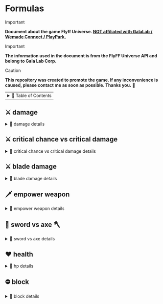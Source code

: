# Formulas

> [!IMPORTANT]
> **Document about the game Flyff Universe. <ins>NOT affiliated with GalaLab / Wemade Connect / PlayPark.</ins>**

> [!IMPORTANT]
> **The information used in the document is from the FlyFF Universe API and belong to Gala Lab Corp.**

> [!CAUTION]
> **This repository was created to promote the game. If any inconvenience is caused, please contact me as soon as possible. Thanks you.** 🙏

<!-- Copyright 2024 © Gala Lab Corp. All Rights Reserved. -->

<table><tr><td><details><summary>📁 Table of Contents</summary>

- [Formulas](#formulas)
  - [⚔️ damage](#️-damage)
    - [dps](#dps)
    - [auto attack](#auto-attack)
    - [melee skill](#melee-skill)
    - [magic skill](#magic-skill)
  - [⚔️ critical chance vs critical damage](#️-critical-chance-vs-critical-damage)
  - [⚔️ blade damage](#️-blade-damage)
  - [🗡️ empower weapon](#️-empower-weapon)
  - [🔪 sword vs axe 🪓](#-sword-vs-axe-)
  - [❤️ health](#️-health)
    - [max hp](#max-hp)
  - [⛔ block](#-block)
    - [calculate](#calculate)
    - [block cap](#block-cap)
    - [block penetration](#block-penetration)

</details></td></tr></table>

## ⚔️ damage

<details>
  <summary>📁 damage details</summary>

### dps

```
DamagePerSecond = computeDamage * hitsPerSecond
```

* hitsPerSecond
   ```js
   hitsPerSecond = classHitsPerSecond * attackSpeed * HitRate
   ```

   * HitRate
      ```js
      // ------------------------------------------------------------------------------------
      // If not AUTO_ATTACK, this is always 100.
      // ------------------------------------------------------------------------------------

      factor = 1.6 * 1.5 * ((AttackLevel * 1.2) / (AttackLevel + DefenderLevel))
      hitProb = (AttackDex / (AttackDex + DefenderParry)) * factor
      HitRate = clamp(hitRate + ExtraHitRate, 0.2, 0.96)
      // Limited to 0.2 ~ 0.96
      ```
      ```js
      // simplify formula
      nHitRate = (AttackDex * 2.88 * AttackLevel) / ((AttackDex + DefenderParry) * (AttackLevel + DefenderLevel))
      HitRate = clamp(hitRate + ExtraHitRate, 0.2, 0.96)
      // Limited to 0.2 ~ 0.96
      ```

   * DefenderParry : From Defender's unscaled `parry` `DST_PARRY`.

   * ExtraHitRate : From Attacker's Gear, Buff scales `hitrate` `DST_ADJ_HITRATE`.

### auto attack

<table><tr><td><details><summary>details</summary>

* ATK_TYPE : `ATK_GENERIC`

* computeAttack
   ```js
   computeAttack = (HitPower * AttackMultiplier) + FlatAttack
                 = (HitMinMax * DamagePropertyFactor * (1 + attack% + skillDamage% ) * (1 + PvEPvP%) * (1 + Upcut%)) + FlatAttack
   ```

   * HitPower
      ```js
      HitPower = HitMinMax * DamagePropertyFactor

      // ------------------------------------------------------------------------------------
      // DamagePropertyFactor = ElementMultiplier(UpgradeLevel)
      // Find the increase/decrease factor of ATK and DEF to be used in the GetHitPower function.
      // ------------------------------------------------------------------------------------
      ```

   * HitMinMax
      ```js
      HitMinMax = ((WeaponBaseAttackMinMax * 2) + WeaponAttack + AttackerPlusDamage) * WeaponMultiplier + WeaponUpgradeLevelAdditionalAttack
      // ------------------------------------------------------------------------------------
      // WeaponBaseAttackMinMax = minAttack DST_ABILITY_MIN, maxAttack DST_ABILITY_MAX
      // ------------------------------------------------------------------------------------

      // ------------------------------------------------------------------------------------
      // example (Lusaka's Crystal Axe U+5, Demol Earring U+5, Spirit Fortune) :
      // ((544 ~ 546 * 2) + 3123 + (540 * 2) + 150) * 1.39 + 58.0948 = 7621.0848 ~ 7626.6448
      // ------------------------------------------------------------------------------------
      ```

   * WeaponAttack
      ```js
      WeaponAttack = statAttack + levelAttack + plusWeaponAttack
      ```
      ```js
      // ------------------------------------------------------------------------------------
      statAttack = (AttackerStats - WeaponTypeStatModifer) * ClassWeaponTypeAutoAttackFactors
      // ------------------------------------------------------------------------------------
      // ClassWeaponTypeAutoAttackFactors = autoAttackFactors = GetJobPropFactor( JOB_PROP_TYPE )
      // ------------------------------------------------------------------------------------
      // WeaponTypeStatModifer:
      // sword WT_MELEE_SWD 12
      // axe WT_MELEE_AXE 12
      // staff WT_MELEE_STAFF 10
      // stick WT_MELEE_STICK 10
      // knuckle WT_MELEE_KNUCKLE 10
      // wand WT_MAGIC_WAND 10
      // yoyo WT_MELEE_YOYO 12
      // bow WT_RANGE_BOW 14
      // ------------------------------------------------------------------------------------
      // example (Blade str 500 and use Axe) :
      // (500 - 12) * 5.7 = 2781.6
      // example (Blade str 500 and use Sword) :
      // (500 - 12) * 4.7 = 2,293.6
      // ------------------------------------------------------------------------------------

      // ------------------------------------------------------------------------------------
      levelAttack = AttackerLevel * WeaponTypeLevelFactor
      // ------------------------------------------------------------------------------------
      // WeaponTypeLevelFactor :
      // sword WT_MELEE_SWD 1.1
      // axe WT_MELEE_AXE 1.2
      // staff WT_MELEE_STAFF 1.1
      // stick WT_MELEE_STICK 1.3
      // knuckle WT_MELEE_KNUCKLE 1.2
      // wand WT_MAGIC_WAND 1.2
      // yoyo WT_MELEE_YOYO 1.1
      // bow WT_RANGE_BOW 0.91
      // ------------------------------------------------------------------------------------
      // example (lv160 Blade use Axe) :
      // 160 * 1.2 = 192
      // ------------------------------------------------------------------------------------

      // ------------------------------------------------------------------------------------
      plusWeaponAttack : From Attacker’s Gear, Buff Weapon Type unscaled Additional Attack.
      // ------------------------------------------------------------------------------------
      // swordattack DST_SWD_DMG
      // axeattack DST_AXE_DMG
      // staffattack, stickattck
      // knuckleattack DST_KNUCKLE_DMG
      // wandattack, yoyoattack DST_YOY_DMG
      // bowattack DST_BOW_DMG
      // ------------------------------------------------------------------------------------
      // master skill :
      // DST_KNUCKLEMASTER_DMG
      // DST_YOYOMASTER_DMG
      // DST_BOWMASTER_DMG
      // DST_TWOHANDMASTER_DMG
      // ------------------------------------------------------------------------------------
      // example (Blade Skill Axe) :
      // Smite Axe axeattack + 50 and Axe Mastery axeattack + 100, total = 150
      // ------------------------------------------------------------------------------------


      // ------------------------------------------------------------------------------------
      // example total = 2781.6 + 192 + 150 = 3123
      // ------------------------------------------------------------------------------------
      ```

   * AttackerPlusDamage : From Attacker's Gear, Buff unscaled `damage` `DST_CHR_DMG`.

      * Example : *Demol Earring* `damage`, *Spirit Fortune* `damage` etc.

   * WeaponMultiplier : Weapon Attack Upgrade Level Bonus
      ```js
      // WeaponUpgradeLevel = 1, 2, 3, 4, 5, 6, 7, 8, 9, 10, U1, U2, U3, U4, U5
      WeaponMultiplier = 2%, 4%, 6%, 8%, 10%, 13%, 16%, 19%, 21%, 24%,27%, 30%, 33%, 36%, 39%
      ```

   * WeaponUpgradeLevelAdditionalAttack : Weapon Attack Upgrade Level Additional Attack
      ```js
      WeaponUpgradeLevelAdditionalAttack = WeaponUpgradeLevel^1.5
      ```

   * AttackMultiplier
      ```js
      // AttackMultiplier = (1 + DST_ATKPOWER_RATE%) * ( 1 + DST_PVP_DMG%DST_MONSTER_DMG%) * (1 + SM_ATTACK_UP1% || SM_ATTACK_UP%)
      AttackMultiplier = (1 + attack% + skillDamage% ) * (1 + PvEPvP%) * (1 + Upcut%)
      ```

   * FlatAttack : From Attacker's Gear, Buff unscaled `attack` `DST_ATKPOWER`.

      * Example : *Balloons* `attack`, *Power Scroll* `attack` etc.

* computeDamage

   * **The term `critical` here refers to a factor derived from a series of calculations. For detailed calculations, please refer to the section below.**

   ```js
   computeDamage = applyDefense(computeAttack)
                 = applyGenericDefense(computeAttack) * ElementResistFactor * Link/Global * DamageMultiplier * afterDamageFactor
                 = damageAfterCritical * blockFactor * ElementResistFactor * Link/Global * DamageMultiplier * afterDamageFactor
                 = applyAttackDefense(computeAttack, defense) * critical * blockFactor * ElementResistFactor * Link/Global * DamageMultiplier * afterDamageFactor
   ```

   * applyGenericDefense
      ```js
      applyGenericDefense = damageAfterCritical * blockFactor
      ```

   * 💥 damageAfterCritical

      * **The term `critical` here refers to a factor derived from a series of calculations. For detailed calculations, please refer to the section below.**

      ```js
      damageAfterCritical = applyAttackDefense(computeAttack, defense) * critical
                        = damageAfterApplyDefense * critical
      ```

   * defense
      ```js
      defense = computeDefense
              = computeGenericDefense
      ```

   * 💥 criticalChance

      * AttackerCriticalChance : From Attacker's Gear, Buff scales `criticalchance` `DST_CHR_CHANCECRITICAL`.

      ```js
      criticalChance = CriticalResistFactor * (((AttackerDex / 10) * ClassCriticalFactor) + AttackerCriticalChance)
      // ------------------------------------------------------------------------------------
      // ClassCriticalFactor : critical , class.critical, job.critical
      // ClassCriticalFactor = GetJobPropFactor (JOB_PROP_CRITICAL )
      // ------------------------------------------------------------------------------------
      // example (Blade's str 500, dex 60, cc 45) :
      // criticalChance = CriticalResistFactor * (((60 / 10) * 1) + 45)) = CriticalResistFactor * 51
      // ------------------------------------------------------------------------------------
      ```

   * 💥 criticalFactor
      ```js
      // ------------------------------------------------------------------------------------
      // your level <= monster's level
      minCritical = 1.1
      maxCritical = 1.4
      // ------------------------------------------------------------------------------------
      // Average Dps
      criticalFactor = (minCritical + maxCritical) / 2.0 = 1.25
      // ------------------------------------------------------------------------------------

      // ------------------------------------------------------------------------------------
      // monster's level < your level
      minCritical = 1.2
      maxCritical = 2.0
      // ------------------------------------------------------------------------------------
      // Average Dps
      criticalFactor = (minCritical + maxCritical) / 2.0 = 1.6
      // ------------------------------------------------------------------------------------
      ```

   * 💥 criticalDamage

      <img src="./formulas/devblog-2021_critical_damage_formula.png" alt="devblog-2021_critical_damage_formula.png"/>

      ```js
      criticalDamage = damageAfterApplyDefense * criticalFactor * (1 + CriticalDamage%)
      // ------------------------------------------------------------------------------------
      // criticalBonus, CriticalDamage% : From Attacker's Gear, Buff scales criticaldamage, DST_CRITICAL_BONUS
      // ------------------------------------------------------------------------------------
      ```

   * 💥 **damageAfterCritical**
      ```js
      // linearInterpolation
      damageAfterCritical = linearInterpolation(damageAfterApplyDefense, criticalDamage, criticalChance)
                        = damageAfterApplyDefense * ((1 - criticalChance) + criticalChance * criticalFactor * (1 + criticalDamage%))
      ```
      ```js
      // your level <= monster's level, average dps
      damageAfterCritical = damageAfterApplyDefense * ((1 - criticalChance) + criticalChance * 1.25 * (1 + criticalDamage%))
      ```
      ```js
      // monster's level < your level, average dps
      damageAfterCritical = damageAfterApplyDefense * ((1 - criticalChance) + criticalChance * 1.6 * (1 + criticalDamage%))
      ```

   * ElementResistFactor : `0.7`, `1.0`, `1.3`

   * DamageMultiplier
      ```js
      DamageMultiplier = OffhandWeaponAttackFactor * HolycrossSwordcross2x * LevelDifferenceReductionFactor

      // ------------------------------------------------------------------------------------
      // OffhandWeaponAttackFactor : PARTS_LWEAPON 0.75
      // ------------------------------------------------------------------------------------
      // HolycrossSwordcross2x : CHS_DOUBLE
      // ------------------------------------------------------------------------------------
      ```

   * LevelDifferenceReductionFactor
      ```js
      LevelDifferenceReductionFactor = Math.cos((Math.PI * Math.min(nDelta, MAX_OVER_ATK - 1)) / MAX_OVER_ATK * 2)
                                     = Math.cos(Math.PI * Math.min(nDelta, 15) / 32)
      //for ( i = 0; i < 16; i++ ) {
      //  console.log(Math.cos(Math.PI * Math.min(i, 15) / 32))
      //}
      ```

</details></td></tr></table>

### melee skill

<table><tr><td><details><summary>details</summary>

* ATK_TYPE : `ATK_MELEESKILL`, `skill.magic == false`

* computeAttack
   ```js
   computeAttack = (MeleeSkillPower * AttackMultiplier) + FlatAttack
   ```

   * MeleeSkillPower
      ```js
      MeleeSkillPower = (((WeaponAttackPowerMinMax + (SkillMinMaxAttack + WeaponAdditionalSkillDamage) * 5 + ReferStat - 20) * (16 + SkillLevel)) / 13) + PlusWeaponAttack + AttackerPlusDamage
      ```

   * WeaponAttackPowerMinMax
      ```js
      WeaponAttackPowerMinMax = WeaponBaseAttackMinMax * WeaponMultiplier + MainhandWeaponUpgradeLevel^1.5

      // ------------------------------------------------------------------------------------
      // example (Lusaka's Crystal Axe U+5) :
      // (544 ~ 546 * 1.39) + 58.0948 = 814.25 ~ 817.03
      // ------------------------------------------------------------------------------------
      ```

   * WeaponMultiplier : Weapon Attack Upgrade Level Bonus
      ```js
      WeaponMultiplier = 2%, 4%, 6%, 8%, 10%, 13%, 16%, 19%, 21%, 24%,27%, 30%, 33%, 36%, 39%
      ```

   * ReferStat
      ```js
      // If there are two Stats, add them after calculation.
      ReferStat = AttackerStat * ((((PvEPvPSkillStatScale * 50.0) - (SkillLevel + 1)) / 5.0) / 10.0) + ((AttackerStat * SkillLevel) / 50.0)
                = AttackerStat * (((PvEPvPSkillStatScale × 50.0) - 1) / 50)

      // ------------------------------------------------------------------------------------
      // example (Bldae use Armor Penetrate Lv10 PvE str scale 3, dex scale 1.7) :
      // character's str 500, dex 60 :
      // (500 * (((3 * 50.0) - 1) / 50.0)) + (60 * (((1.7 * 50.0) - 1) /50.0)) = 1590.8
      // ------------------------------------------------------------------------------------
      ```

   * SkillMinAttack : skill.minAttack and skill.maxAttack

   * WeaponAdditionalSkillDamage : weapon.additionalSkillDamage

   * PlusWeaponAttack : From Attacker’s Gear, Buff Weapon Type unscaled Additional Attack.

   * AttackerPlusDamage : From Attacker's Gear, Buff unscaled `damage` `DST_CHR_DMG`.

      * Example : *Demol Earring* `damage`, *Spirit Fortune* `damage` etc.

   * AttackMultiplier
      ```js
      // AttackMultiplier = (1 + DST_ATKPOWER_RATE%) * ( 1 + DST_PVP_DMG%DST_MONSTER_DMG%) * (1 + SM_ATTACK_UP1% || SM_ATTACK_UP%)
      AttackMultiplier = (1 + attack% + skillDamage% ) * (1 + PvEPvP%) * (1 + Upcut%)
      ```

   * FlatAttack : From Attacker's Gear, Buff unscaled `attack` `DST_ATKPOWER`.

      * Example : *Balloons* `attack`, *Power Scroll* `attack` etc.

* computeDamage
   ```js
   computeDamage = applyDefense(computeAttack)
                 = applyDefenseParryCritical(computeAttack) * ElementResistFactor * Link/Global * DamageMultiplier * afterDamageFactor
                 =  damage * blockFactor * ElementResistFactor * Link/Global * DamageMultiplier * afterDamageFactor
   ```

   * applyDefenseParryCritical
      ```js
      applyDefenseParryCritical = applyAttackDefense(computeAttack, defense)
      ```

   * defense
      ```js
      defense = computeDefense
              = computeGenericDefense
      ```

   * ElementResistFactor : `0.8`, `1.0`, `1.4`

      * If the skill and weapon match the element, apply `10%` more damage; otherwise, apply `-10%` damage.

   * DamageMultiplier
      ```js
      DamageMultiplier = SkillDamageMultiplier * SkillAwakeBonus * OffhandWeaponAttackFactor * HolycrossSwordcross2x * LevelDifferenceReductionFactor

      // ------------------------------------------------------------------------------------
      // OffhandWeaponAttackFactor : PARTS_LWEAPON 0.75
      // ------------------------------------------------------------------------------------
      // HolycrossSwordcross2x : CHS_DOUBLE
      // ------------------------------------------------------------------------------------
      ```

   * LevelDifferenceReductionFactor
      ```js
      LevelDifferenceReductionFactor = Math.cos((Math.PI * Math.min(nDelta, MAX_OVER_ATK - 1)) / MAX_OVER_ATK * 2)
                                     = Math.cos(Math.PI * Math.min(nDelta, 15) / 32)
      //for ( i = 0; i < 16; i++ ) {
      //  console.log(Math.cos(Math.PI * Math.min(i, 15) / 32))
      //}
      ```

   * SkillDamageMultiplier : `skill.levels.damageMultiplier * skill.levels.probability(probabilityPVP) * BuffSkillDamageMultiplier`

   * BuffSkillDamageMultiplier : Damage caused by specific skills in different states.

      * Example : *If it's a Silent Shot, the damage is doubled, and if it's Dark Illusion, it's removed.*

</details></td></tr></table>

### magic skill

<table><tr><td><details><summary>details</summary>

* ATK_TYPE : `ATK_MAGICSKILL`, `skill.magic == true`

* computeAttack
   ```js
   computeAttack = (MagicSkillPower * AttackMultiplier) + FlatAttack
                 = (MeleeSkillPower MeleeSkillPower * (1+ magicattack%) * (1 + ElementMastery%) * AttackMultiplier) + FlatAttack
   ```

   * MagicSkillPower
      ```js
      // MagicSkillPower = MeleeSkillPower * (1 + DST_ADDMAGIC%) * ( 1 + DST_MASTRY_ELEMENT%)
      MagicSkillPower = MeleeSkillPower * (1+ magicattack%) * (1 + ElementMastery%)
      ```

   * ElementMastery% : From Attacker's Gear, Buff scales `firemastery` `DST_MASTRY_FIRE`, `watermastery` `DST_MASTRY_WATER`, `electricitymastery` `DST_MASTRY_ELECTRICITY`, `windmastery` `DST_MASTRY_WIND`, `earthmastery` `DST_MASTRY_EARTH`.

   * AttackMultiplier
      ```js
      // AttackMultiplier = (1 + DST_ATKPOWER_RATE%) * ( 1 + DST_PVP_DMG%DST_MONSTER_DMG%) * (1 + SM_ATTACK_UP1% || SM_ATTACK_UP%)
      AttackMultiplier = (1 + attack% + skillDamage% ) * (1 + PvEPvP%) * (1 + Upcut%)
      ```

   * FlatAttack : From Attacker's Gear, Buff unscaled `attack` `DST_ATKPOWER`.

      * Example : *Balloons* `attack`, *Power Scroll* `attack` etc.

* computeDamage
   ```js
   computeDamage = applyDefense(computeAttack)
                 = applyMagicSkillDefense(computeAttack) * ElementResistFactor * Link/Global * DamageMultiplier * afterDamageFactor
                 =  damage * blockFactor * ElementResistFactor * Link/Global * DamageMultiplier * afterDamageFactor
   ```

   * applyMagicSkillDefense
      ```js
      // nATK = nATK - nATK * pDefender->GetParam( DST_RESIST_MAGIC_RATE, 0 ) / 100
      applyMagicSkillDefense = applyAttackDefense((computeAttack * (1 − magicDefense%)), defense)
      // ------------------------------------------------------------------------------------
      // magicDefense% : From Defender's scales magicDefense, DST_RESIST_MAGIC_RATE
      // ------------------------------------------------------------------------------------
      ```

   * defense
      ```js
      defense = computeDefense
              = computeGenericDefense
      ```

   * ElementResistFactor : `0.8`, `1.0`, `1.4`

      * If the skill and weapon match the element, apply `10%` more damage; otherwise, apply `-10%` damage.

   * DamageMultiplier
      ```js
      DamageMultiplier = SkillDamageMultiplier * SkillAwakeBonus * OffhandWeaponAttackFactor * HolycrossSwordcross2x * LevelDifferenceReductionFactor

      // ------------------------------------------------------------------------------------
      // OffhandWeaponAttackFactor : PARTS_LWEAPON 0.75
      // ------------------------------------------------------------------------------------
      // HolycrossSwordcross2x : CHS_DOUBLE
      // ------------------------------------------------------------------------------------
      ```

   * LevelDifferenceReductionFactor
      ```js
      LevelDifferenceReductionFactor = Math.cos((Math.PI * Math.min(nDelta, MAX_OVER_ATK - 1)) / MAX_OVER_ATK * 2)
                                     = Math.cos(Math.PI * Math.min(nDelta, 15) / 32)
      //for ( i = 0; i < 16; i++ ) {
      //  console.log(Math.cos(Math.PI * Math.min(i, 15) / 32))
      //}
      ```

   * SkillDamageMultiplier : `skill.levels.damageMultiplier` * `skill.levels.probability(probabilityPVP)` * `BuffSkillDamageMultiplier`

      * `skill.levels.probability(probabilityPVP)` `dwProbability` : The skill's probability. Will calculate damage factor upon success.

      * BuffSkillDamageMultiplier : Damage factor caused by specific skills in different buffs.

         * Example : *If it's a Silent Shot, the damage is doubled, and if it's Dark Illusion, it's removed.*

</details></td></tr></table>

</details>

## ⚔️ critical chance vs critical damage

<details>
  <summary>📁 critical chance vs critical damage details</summary>

<div align="center"><img src="./formulas/crit_chance&crit_damage1.png" alt="crit_chance&crit_damage1.png"/></div>

<div align="center"><img src="./formulas/crit_chance&crit_damage2.png" alt="crit_chance&crit_damage2.png"/></div>

> source:[@shayminhunter @TeachMeHisty (discord flyff universe)](https://discord.com/channels/778915844070834186/1099736335469781063/1126098066823467030 "@shayminhunter @TeachMeHisty (discord flyff universe)")

* example 1:

   * At `32%` critical chance and `50%` critical damage increase, you get the value `2.73`.

   * If you gain `x%` critical chance from one source, then `2.73` times those `x%` in critical damage increase will do the same for you.

      `10% critical chance == 27.3% critical damage increase(rounded up to 28%).`

   * This multiplier stays constant, no matter the heights of the bonuses with one exception.

      * If current critical chance bonus exceed `100%`, then only the part that's missing to `100%` must be multiplied and compare.

* example 2:

   * At `96%` critical chance and `120%` critical damage increase, you get the value `1.64`.

      * `10% critical chance == 16.4% critical damage increase(rounded up to 16%).`

      * then normally you'd opt for critical chance.

</details>

## ⚔️ blade damage

<details>
  <summary>📁 blade damage details</summary>

* Attack calculation:
   1. main hand
   2. main + offhand (dual)
   3. main hand
   4. main + offhand (dual)
   - repeat

> dual and main distribution is split 50/50, offhand never attacks alone.

> 主手攻擊和雙手攻擊是各為一半，副手從不單獨攻擊。


> dual hit is 100% main hand + 75% off hand damage.

> 雙手攻擊是 `100%` 主手傷害 + `75%` 副手傷害。

> upgrading offhand does affect actual damage when hitting with that weapon.

> 副手基礎傷害和屬性等級加成會影響使用該武器擊中(雙手攻擊)時的實際傷害。

> Each hit's damage is calculated independently based on which weapon is being used for that hit.

> 每次攻擊的傷害都是根據該攻擊所使用的武器獨立計算的。

> source:[@shayminhunter @TeachMeHisty (discord flyff universe)](https://discord.com/channels/778915844070834186/999269862260084736/1032237394856001556 "@shayminhunter @TeachMeHisty (discord flyff universe)")

<div align="center"><img src="./formulas/blade_damage.png" alt="blade_damage.png"/></div>

> source:[@frostiae @[Dev] Frostiae (discord flyff universe)](https://discord.com/channels/778915844070834186/999269862260084736/1000695721990815744 "@frostiae @[Dev] Frostiae (discord flyff universe)")

</details>

## 🗡️ empower weapon

<details>
  <summary>📁 empower weapon details</summary>

* `Empower Weapon` adds to weapons element upgrade level (literally), it is not a direct damage boost.

* The current max element is `+10`, and since you are forced to have at least `+1` on weapon to activate the skill, `Empower Weapon` can only contribute `+9` max.

* The stat window only shows empower weapon and weapon element + bonus separately.

* Only on actual damage (auto attack) calculation are both merged into one and result in a `+10` element.

> source:[@shayminhunter @TeachMeHisty (discord flyff universe)](https://discord.com/channels/778915844070834186/999269862260084736/1034085511754678303 "@shayminhunter @TeachMeHisty (discord flyff universe)")

</details>

## 🔪 sword vs axe 🪓

<details>
  <summary>📁 sword vs axe details</summary>

* The crit chance from the axe is stronger than the increase critical damage by default and going from `5.7` to `4.7` is a `17.5%` damage loss from `STR` portion of the damage alone, which makes up around halve of total attack.

* `8.78%` loss from the lower scaling + less damage from `10 crit chance` to `10 critical damage` and you're at around `10%` total dps loss.

> source:[@shayminhunter @TeachMeHisty (discord flyff universe)](https://discord.com/channels/778915844070834186/999269862260084736/1102990787186262136 "@shayminhunter @TeachMeHisty (discord flyff universe)")

</details>

## ❤️ health

<details>
  <summary>📁 hp details</summary>

* `DST_HP`

* Vagrant
   ```js
   hp = 150 + (level * 18) + (sta * level * 0.18)
      = 150 + level * (18 + (0.18 * sta))
   ```

* Mercenary, Blade, Jester, Psykeeper, Elementor
   ```js
   hp = 150 + (level * 30) + (sta * level * 0.3)
      = 150 + level * (30 + (0.3 * sta))
   ```

* Assist, Acrobat, Magician
   ```js
   hp = 150 + (level * 28) + (sta * level * 0.28)
      = 150 + level * (28 + (0.28 * sta))
   ```

* Knight
   ```js
   hp = 150 + (level * 40) + (sta * level * 0.4)
      = 150 + level * (40 + (0.4 * sta))
   ```

* Ringmaster
   ```js
   hp = 150 + (level * 34) + (sta * level * 0.34)
      = 150 + level * (34 + (0.34 * sta))
   ```

* Billposter
   ```js
   hp = 150 + (level * 36) + (sta * level * 0.36)
      = 150 + level * (36 + (0.36 * sta))
   ```

* Ranger
   ```js
   hp = 150 + (level * 32) + (sta * level * 0.32)
      = 150 + level * (32 + (0.32 * sta))
   ```

### max hp

* hp

   * flatMaxHp : From Character's Gear, Buff unscaled `maxhp`.

   ```js
   hp = (baseHealth * (1 + maxHp%)) + flatMaxHp
   ```

</details>

## ⛔ block

<details>
  <summary>📁 block details</summary>

>

> source:[@shayminhunter @TeachMeHisty (discord flyff universe)](https://discord.com/channels/778915844070834186/1000058902576119878/1266532805651726346 "@shayminhunter @TeachMeHisty (discord flyff universe)")

* You will still get hit, but you'll take significantly less damage. Secondary effects such as crowd control, debuffs, or Sword Cross can still be triggered even if the hit is blocked.

> source:[v1.2.0 Reborn is coming on March 13!](https://universe.flyff.com/news/reborn120 "v1.2.0 Reborn is coming on March 13!")

* Blocked hits no longer deal 1 damage at the minimum, but 20% of the initial damage instead.

> source:[Flyffulator/src/calc/mover.js/getBlock](https://github.com/Frostiae/Flyffulator/blob/7e6b38dc458bffd9edb5e5e6e96237bfe6ae3b51/src/calc/mover.js#L103 "Flyffulator/src/calc/mover.js/getBlock")

### calculate

* Defender is Player.

* block chance

   * block failure : `6 / 80 = 7.5%`

   * block success : `5 / 80 = 6.25%`

   * Further calculate the block rate : `69 / 80 = 86.25%`

   * If reaching the maximum block%, the block chance is **`6.25% + 86.25% = 92.5%`.**

* blockRate (random values is `6 ~ 74`, total of `69` possible values)
   ```js
   blockRate = ((PlayerDex / 8.0) * classBlockModifier) + fAdd + ExtraBlock
   // if blockRate < 0.0 , then 0.0

   // ------------------------------------------------------------------------------------
   // classBlockModifier = GetJobPropFactor( JOB_PROP_BLOCKING )
   ```

   * fAdd
      ```js
      fblockA = PlayerLevel / ((PlayerLevel + AttackerLevel) * 15.0)
      fblockB = clamp(Math.floor((PlayerDex + AttackerDex + 2) * ((PlayerDex - AttackerDex) / 800.0)), 0, 10)
      // fblockB Limited to 0.0 ~ 10.0

      fAdd = fblockA + fblockB
      // if fAdd < 0.0 , then 0.0
      ```

   * ExtraBlock
      ```js
      block% + DST_BLOCK_RANGE%DST_BLOCK_MELEE%
      // ------------------------------------------------------------------------------------
      // block%
      // if IsRangeAttack = rangedblock%, DST_BLOCK_RANGE%
      // if not IsRangeAttack = meleeblock%, DST_BLOCK_MELEE%
      // ------------------------------------------------------------------------------------
      ```

* character window block

   ```js
   CharacterWindowBlock = ((PlayerDex / 8.0) * classBlockModifier) + fblockB + ExtraBlock
   ```
   * The block rate displayed in the character window assumes that your enemies's level is the same as yours and that they have 15 dex, which can make your block rate seem higher than it really is.
      ```js
      // simple formula in Excel
      // A1 : Player's Dex
      // A2 : classBlockModifier
      // A3 : Attacker's Dex (same level enemies Dex, in character window is always 15)

      CharacterWindowBlock =MIN(MAX(MIN(MAX(ROUNDDOWN((A1+A3+2)*((A1-A3)/800), 0), 0), 10)+ROUNDDOWN(((A1/8)*A2), 0), 0), 100)
      ```

### block cap

<div align="center"><img src="./formulas/block_rate_translation_table.png" alt="block_rate_translation_table.png"/></div>

> source:[@bluechromed @[Dev] Blukie (discord flyff universe)](https://discord.com/channels/778915844070834186/1000058902576119878/1085622720575852654 "@bluechromed @[Dev] Blukie (discord flyff universe)")

* 75% is still the block cap. For those reading this and wondering why you may see a higher % in your stat window, it’s because you can technically have more block % but it caps at 75%. Block is rolled out of 80, so 75% block = 75/80 = 93.75% chance to block.

> source:[@bluechromed @[Dev] Blukie (discord flyff universe)](https://discord.com/channels/778915844070834186/1076577520301903984/1174839023383085080 "@bluechromed @[Dev] Blukie (discord flyff universe)")

* The cap is 75% and it’s divided by 80 instead of 100. So you end up with 92.5% block (even though it says 75%). Anything above that is only useful again enemies that have block penetration.

### block penetration

> source:[@frostiae @[Dev] Frostiae (discord flyff universe)](https://discord.com/channels/778915844070834186/867043266162458654/1272345376720158841 "@frostiae @[Dev] Frostiae (discord flyff universe)")

* It makes your target's block rate `block rate * (1 - your block penetration)`

* Block penetration only affects PvP damage.

</details>
